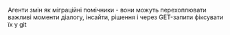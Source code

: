 Агенти змін як міграційні помічники - вони можуть перехоплювати важливі моменти діалогу, інсайти, рішення і через GET-запити фіксувати їх у git